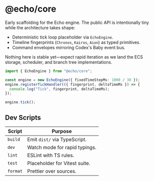 # @echo/core

Early scaffolding for the Echo engine. The public API is intentionally tiny while the
architecture takes shape:

- Deterministic tick loop placeholder via `EchoEngine`.
- Timeline fingerprints (`Chronos`, `Kairos`, `Aion`) as typed primitives.
- Command envelopes mirroring Codex's Baby event bus.

Nothing here is stable yet—expect rapid iteration as we land the ECS storage, scheduler,
and branch tree implementations.

```ts
import { EchoEngine } from "@echo/core";

const engine = new EchoEngine({ fixedTimeStepMs: 1000 / 30 });
engine.registerTickHandler(({ fingerprint, deltaTimeMs }) => {
  console.log("Tick", fingerprint, deltaTimeMs);
});

engine.tick();
```

## Dev Scripts

| Script       | Purpose                       |
| ------------ | ----------------------------- |
| `build`      | Emit `dist/` via TypeScript.  |
| `dev`        | Watch mode for rapid typings. |
| `lint`       | ESLint with TS rules.         |
| `test`       | Placeholder for Vitest suite. |
| `format`     | Prettier over sources.        |
